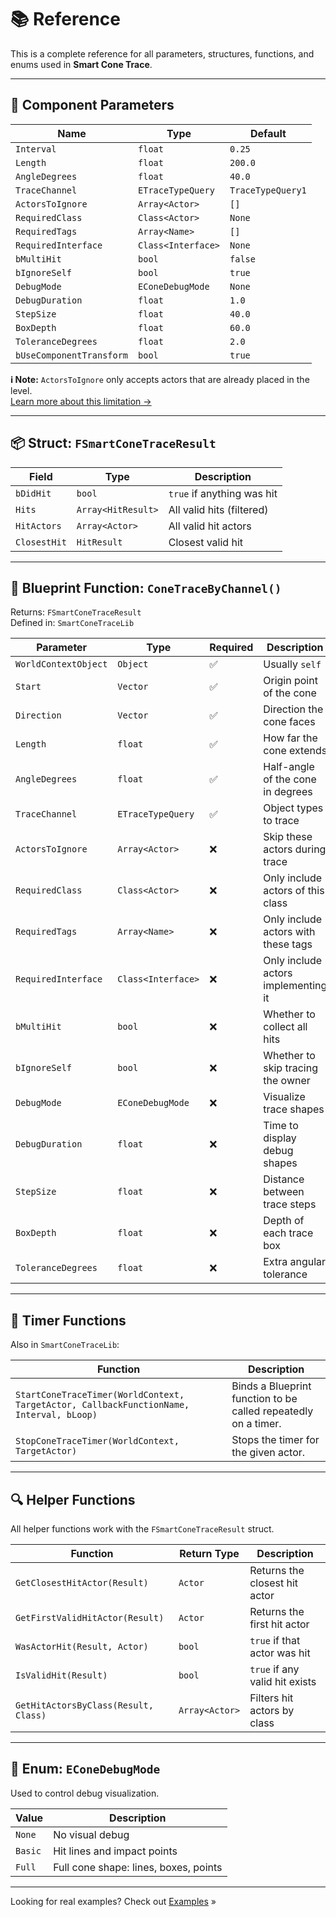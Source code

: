 # 📚 Reference

This is a complete reference for all parameters, structures, functions, and enums used in **Smart Cone Trace**.

---

## 🧱 Component Parameters

| Name                     | Type                   | Default     |
|--------------------------|------------------------|-------------|
| `Interval`               | `float`                | `0.25`      |
| `Length`                 | `float`                | `200.0`     |
| `AngleDegrees`           | `float`                | `40.0`      |
| `TraceChannel`           | `ETraceTypeQuery`      | `TraceTypeQuery1` |
| `ActorsToIgnore`         | `Array<Actor>`         | `[]`        |
| `RequiredClass`          | `Class<Actor>`         | `None`      |
| `RequiredTags`           | `Array<Name>`          | `[]`        |
| `RequiredInterface`      | `Class<Interface>`     | `None`      |
| `bMultiHit`              | `bool`                 | `false`     |
| `bIgnoreSelf`            | `bool`                 | `true`      |
| `DebugMode`              | `EConeDebugMode`       | `None`      |
| `DebugDuration`          | `float`                | `1.0`       |
| `StepSize`               | `float`                | `40.0`      |
| `BoxDepth`               | `float`                | `60.0`      |
| `ToleranceDegrees`       | `float`                | `2.0`       |
| `bUseComponentTransform` | `bool`                 | `true`      |

**ℹ️ Note:** `ActorsToIgnore` only accepts actors that are already placed in the level.  
[Learn more about this limitation →](usage.md#about-actorstoignore)

---

## 📦 Struct: `FSmartConeTraceResult`

| Field         | Type               | Description                         |
|---------------|--------------------|-------------------------------------|
| `bDidHit`     | `bool`             | `true` if anything was hit          |
| `Hits`        | `Array<HitResult>` | All valid hits (filtered)           |
| `HitActors`   | `Array<Actor>`     | All valid hit actors                |
| `ClosestHit`  | `HitResult`        | Closest valid hit                   |

---

## 🧰 Blueprint Function: `ConeTraceByChannel()`

Returns: `FSmartConeTraceResult`  
Defined in: `SmartConeTraceLib`

| Parameter             | Type                    | Required | Description                         |
|-----------------------|-------------------------|----------|-------------------------------------|
| `WorldContextObject`  | `Object`                | ✅       | Usually `self`                      |
| `Start`               | `Vector`                | ✅       | Origin point of the cone            |
| `Direction`           | `Vector`                | ✅       | Direction the cone faces            |
| `Length`              | `float`                 | ✅       | How far the cone extends            |
| `AngleDegrees`        | `float`                 | ✅       | Half-angle of the cone in degrees   |
| `TraceChannel`        | `ETraceTypeQuery`       | ✅       | Object types to trace               |
| `ActorsToIgnore`      | `Array<Actor>`          | ❌       | Skip these actors during trace      |
| `RequiredClass`       | `Class<Actor>`          | ❌       | Only include actors of this class   |
| `RequiredTags`        | `Array<Name>`           | ❌       | Only include actors with these tags |
| `RequiredInterface`   | `Class<Interface>`      | ❌       | Only include actors implementing it |
| `bMultiHit`           | `bool`                  | ❌       | Whether to collect all hits         |
| `bIgnoreSelf`         | `bool`                  | ❌       | Whether to skip tracing the owner   |
| `DebugMode`           | `EConeDebugMode`        | ❌       | Visualize trace shapes              |
| `DebugDuration`       | `float`                 | ❌       | Time to display debug shapes        |
| `StepSize`            | `float`                 | ❌       | Distance between trace steps        |
| `BoxDepth`            | `float`                 | ❌       | Depth of each trace box             |
| `ToleranceDegrees`    | `float`                 | ❌       | Extra angular tolerance             |

---

## 🔁 Timer Functions

Also in `SmartConeTraceLib`:

| Function | Description |
|---------|-------------|
| `StartConeTraceTimer(WorldContext, TargetActor, CallbackFunctionName, Interval, bLoop)` | Binds a Blueprint function to be called repeatedly on a timer. |
| `StopConeTraceTimer(WorldContext, TargetActor)` | Stops the timer for the given actor. |

---

## 🔍 Helper Functions

All helper functions work with the `FSmartConeTraceResult` struct.

| Function                          | Return Type     | Description                        |
|-----------------------------------|------------------|------------------------------------|
| `GetClosestHitActor(Result)`      | `Actor`          | Returns the closest hit actor      |
| `GetFirstValidHitActor(Result)`   | `Actor`          | Returns the first hit actor        |
| `WasActorHit(Result, Actor)`      | `bool`           | `true` if that actor was hit       |
| `IsValidHit(Result)`              | `bool`           | `true` if any valid hit exists     |
| `GetHitActorsByClass(Result, Class)` | `Array<Actor>` | Filters hit actors by class        |

---

## 🧾 Enum: `EConeDebugMode`

Used to control debug visualization.

| Value     | Description                               |
|-----------|-------------------------------------------|
| `None`    | No visual debug                           |
| `Basic`   | Hit lines and impact points               |
| `Full`    | Full cone shape: lines, boxes, points     |

---

Looking for real examples? Check out [Examples](examples.md) »

